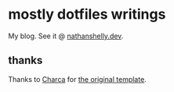 # mostly dotfiles writings

My blog. See it @ [nathanshelly.dev](nathanshelly.dev).

<!-- TODO: make this helpful -->

## thanks

Thanks to [Charca](https://github.com/Charca) for [the original template](https://github.com/Charca/sapper-blog-template).
